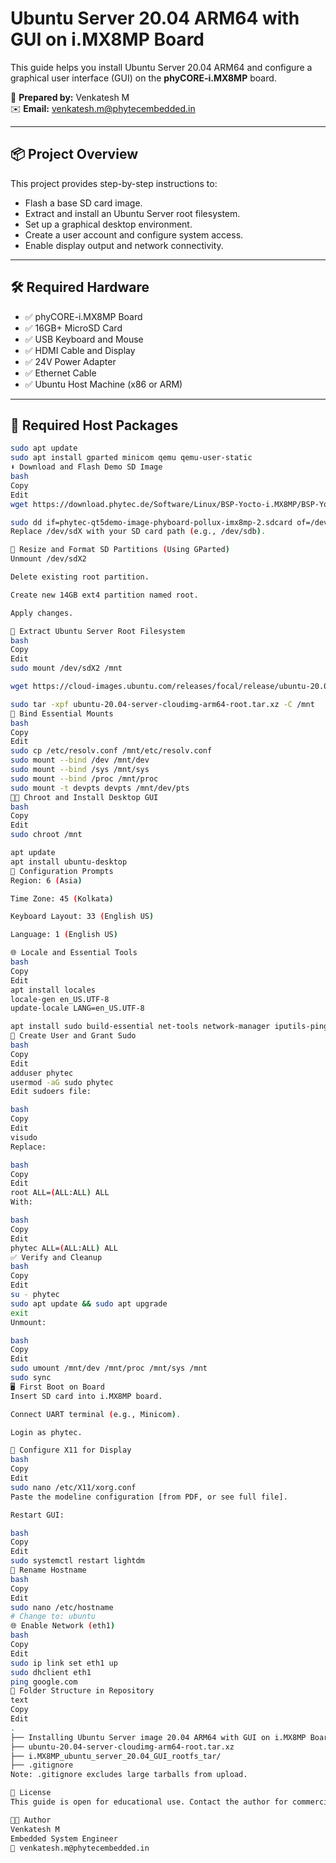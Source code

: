 # Ubuntu Server 20.04 ARM64 with GUI on i.MX8MP Board

This guide helps you install Ubuntu Server 20.04 ARM64 and configure a graphical user interface (GUI) on the **phyCORE-i.MX8MP** board.

📄 **Prepared by:** Venkatesh M  
✉️ **Email:** venkatesh.m@phytecembedded.in

---

## 📦 Project Overview

This project provides step-by-step instructions to:
- Flash a base SD card image.
- Extract and install an Ubuntu Server root filesystem.
- Set up a graphical desktop environment.
- Create a user account and configure system access.
- Enable display output and network connectivity.

---

## 🛠️ Required Hardware

- ✅ phyCORE-i.MX8MP Board
- ✅ 16GB+ MicroSD Card
- ✅ USB Keyboard and Mouse
- ✅ HDMI Cable and Display
- ✅ 24V Power Adapter
- ✅ Ethernet Cable
- ✅ Ubuntu Host Machine (x86 or ARM)

---

## 🔧 Required Host Packages

```bash
sudo apt update
sudo apt install gparted minicom qemu qemu-user-static
⬇️ Download and Flash Demo SD Image
bash
Copy
Edit
wget https://download.phytec.de/Software/Linux/BSP-Yocto-i.MX8MP/BSP-Yocto-NXP-i.MX8MP-PD22.1.0/images/ampliphy-vendor-xwayland/phyboard-pollux-imx8mp-2/phytec-qt5demo-image-phyboard-pollux-imx8mp-2.sdcard

sudo dd if=phytec-qt5demo-image-phyboard-pollux-imx8mp-2.sdcard of=/dev/sdX bs=4M status=progress && sync
Replace /dev/sdX with your SD card path (e.g., /dev/sdb).

💾 Resize and Format SD Partitions (Using GParted)
Unmount /dev/sdX2

Delete existing root partition.

Create new 14GB ext4 partition named root.

Apply changes.

📂 Extract Ubuntu Server Root Filesystem
bash
Copy
Edit
sudo mount /dev/sdX2 /mnt

wget https://cloud-images.ubuntu.com/releases/focal/release/ubuntu-20.04-server-cloudimg-arm64-root.tar.xz

sudo tar -xpf ubuntu-20.04-server-cloudimg-arm64-root.tar.xz -C /mnt
🔁 Bind Essential Mounts
bash
Copy
Edit
sudo cp /etc/resolv.conf /mnt/etc/resolv.conf
sudo mount --bind /dev /mnt/dev
sudo mount --bind /sys /mnt/sys
sudo mount --bind /proc /mnt/proc
sudo mount -t devpts devpts /mnt/dev/pts
🧑‍💻 Chroot and Install Desktop GUI
bash
Copy
Edit
sudo chroot /mnt

apt update
apt install ubuntu-desktop
📍 Configuration Prompts
Region: 6 (Asia)

Time Zone: 45 (Kolkata)

Keyboard Layout: 33 (English US)

Language: 1 (English US)

🌐 Locale and Essential Tools
bash
Copy
Edit
apt install locales
locale-gen en_US.UTF-8
update-locale LANG=en_US.UTF-8

apt install sudo build-essential net-tools network-manager iputils-ping nano lightdm xserver-xorg-video-fbdev xserver-xorg-video-vesa
👤 Create User and Grant Sudo
bash
Copy
Edit
adduser phytec
usermod -aG sudo phytec
Edit sudoers file:

bash
Copy
Edit
visudo
Replace:

bash
Copy
Edit
root ALL=(ALL:ALL) ALL
With:

bash
Copy
Edit
phytec ALL=(ALL:ALL) ALL
✅ Verify and Cleanup
bash
Copy
Edit
su - phytec
sudo apt update && sudo apt upgrade
exit
Unmount:

bash
Copy
Edit
sudo umount /mnt/dev /mnt/proc /mnt/sys /mnt
sudo sync
🖥️ First Boot on Board
Insert SD card into i.MX8MP board.

Connect UART terminal (e.g., Minicom).

Login as phytec.

🧾 Configure X11 for Display
bash
Copy
Edit
sudo nano /etc/X11/xorg.conf
Paste the modeline configuration [from PDF, or see full file].

Restart GUI:

bash
Copy
Edit
sudo systemctl restart lightdm
📛 Rename Hostname
bash
Copy
Edit
sudo nano /etc/hostname
# Change to: ubuntu
🌐 Enable Network (eth1)
bash
Copy
Edit
sudo ip link set eth1 up
sudo dhclient eth1
ping google.com
📂 Folder Structure in Repository
text
Copy
Edit
.
├── Installing Ubuntu Server image 20.04 ARM64 with GUI on i.MX8MP Board.pdf
├── ubuntu-20.04-server-cloudimg-arm64-root.tar.xz
├── i.MX8MP_ubuntu_server_20.04_GUI_rootfs_tar/
├── .gitignore
Note: .gitignore excludes large tarballs from upload.

📌 License
This guide is open for educational use. Contact the author for commercial or support queries.

🧑‍💼 Author
Venkatesh M
Embedded System Engineer
📧 venkatesh.m@phytecembedded.in
